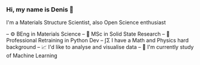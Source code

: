 ### Hi, my name is Denis 🖖

I'm a Materials Structure Scientist, also Open Science enthusiast

– ⚙️ BEng in Materials Science
– 💎 MSc in Solid State Research
– 🐍 Professional Retraining in Python Dev
– ∫Σ I have a Math and Physics hard background
– 📈 I'd like to analyse and visualise data
– 📖 I'm currently study of Machine Learning

<!--
**denisayeff/denisayeff** is a ✨ _special_ ✨ repository because its `README.md` (this file) appears on your GitHub profile.

Here are some ideas to get you started:

- 🔭 I’m currently working on ...
- 🌱 I’m currently learning ...
- 👯 I’m looking to collaborate on ...
- 🤔 I’m looking for help with ...
- 💬 Ask me about ...
- 📫 How to reach me: ...
- 😄 Pronouns: ...
- ⚡ Fun fact: ...
-->

